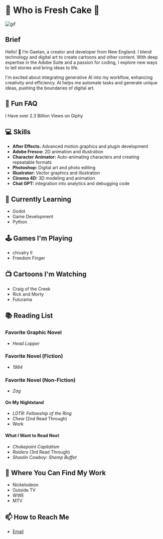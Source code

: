 # 🍰 Who is Fresh Cake 🍰

![gif](/workspaces/freshcakewtf/Screentime.GIF)

## Brief
Hello! 👋 I’m Gaetan, a creator and developer from New England. I blend technology and digital art to create cartoons and other content. With deep expertise in the Adobe Suite and a passion for coding, I explore new ways to tell stories and bring ideas to life.

I'm excited about integrating generative AI into my workflow, enhancing creativity and efficiency. AI helps me automate tasks and generate unique ideas, pushing the boundaries of digital art.

## 🤩 Fun FAQ
I Have over 2.3 Billion Views on Giphy 

## 💻 Skills

- **After Effects:** Advanced motion graphics and plugin development
- **Adobe Fresco:** 2D animation and illustration
- **Character Animator:** Auto-animating characters and creating repeatable formats
- **Photoshop:** Digital art and photo editing
- **Illustrator:** Vector graphics and illustration
- **Cinema 4D:** 3D modeling and animation
- **Chat GPT:** integration into analytics and debugging code

## 🌱 Currently Learning
- Godot
- Game Development
- Python

## 🕹️ Games I'm Playing
- chivalry II
- Freedom Finger

## 📺 Cartoons I'm Watching
- Craig of the Creek
- Rick and Morty
- Futurama

## 📚 Reading List

### Favorite Graphic Novel
- *Head Lopper*

### Favorite Novel (Fiction)
- *1984*

### Favorite Novel (Non-Fiction)
- *Zag*

#### On My Nightstand

- *LOTR: Fellowship of the Ring*
- *Chew* (2nd Read Through)
- Work

#### What I Want to Read Next

- *Chokepoint Capitalism*
- *Raiders* (3rd Read Through)
- *Shaolin Cowboy: Shemp Buffet*

## 📁 Where You Can Find My Work
- Nickelodeon
- Outside TV
- WWE
- MTV

## 📫 How to Reach Me

- [Email](mailto:gaetan@freshcake.wtf)